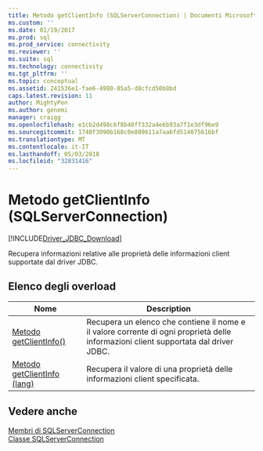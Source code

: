 ```yaml
---
title: Metodo getClientInfo (SQLServerConnection) | Documenti Microsoft
ms.custom: ''
ms.date: 01/19/2017
ms.prod: sql
ms.prod_service: connectivity
ms.reviewer: ''
ms.suite: sql
ms.technology: connectivity
ms.tgt_pltfrm: ''
ms.topic: conceptual
ms.assetid: 241536e1-fae6-4980-85a5-d8cfcd50b8bd
caps.latest.revision: 11
author: MightyPen
ms.author: genemi
manager: craigg
ms.openlocfilehash: e1cb2d498c6f8b40ff332a4e6b93a7f1e3df96e9
ms.sourcegitcommit: 1740f3090b168c0e809611a7aa6fd514075616bf
ms.translationtype: MT
ms.contentlocale: it-IT
ms.lasthandoff: 05/03/2018
ms.locfileid: "32831416"
---
```

# <a name="getclientinfo-method-sqlserverconnection"></a>Metodo getClientInfo (SQLServerConnection)
[!INCLUDE[Driver_JDBC_Download](../../../includes/driver_jdbc_download.md)]

  Recupera informazioni relative alle proprietà delle informazioni client supportate dal driver JDBC.  
  
## <a name="overload-list"></a>Elenco degli overload  
  
|Nome|Description|  
|----------|-----------------|  
|[Metodo getClientInfo&#40;&#41;](../../../connect/jdbc/reference/getclientinfo-method.md)|Recupera un elenco che contiene il nome e il valore corrente di ogni proprietà delle informazioni client supportata dal driver JDBC.|  
|[Metodo getClientInfo &#40;lang&#41;](../../../connect/jdbc/reference/getclientinfo-method-java-lang-string.md)|Recupera il valore di una proprietà delle informazioni client specificata.|  
  
## <a name="see-also"></a>Vedere anche  
 [Membri di SQLServerConnection](../../../connect/jdbc/reference/sqlserverconnection-members.md)   
 [Classe SQLServerConnection](../../../connect/jdbc/reference/sqlserverconnection-class.md)  
  
  

